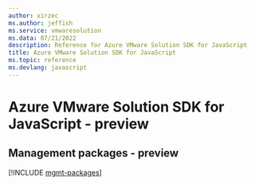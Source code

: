 ```yaml
---
author: xirzec
ms.author: jeffish
ms.service: vmwaresolution
ms.data: 07/21/2022
description: Reference for Azure VMware Solution SDK for JavaScript
title: Azure VMware Solution SDK for JavaScript
ms.topic: reference
ms.devlang: javascript
---
```

# Azure VMware Solution SDK for JavaScript - preview

## Management packages - preview
[!INCLUDE [mgmt-packages](vmware-solution-mgmt-index.md)]
